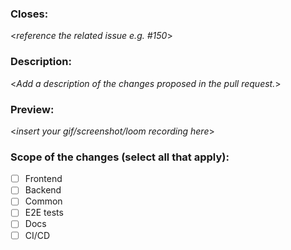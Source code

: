 ### Closes: 
<*reference the related issue e.g. #150*>

### Description:
<*Add a description of the changes proposed in the pull request.*>

### Preview:
<*insert your gif/screenshot/loom recording here*>

### Scope of the changes (select all that apply):
- [ ] Frontend  
- [ ] Backend  
- [ ] Common  
- [ ] E2E tests  
- [ ] Docs  
- [ ] CI/CD  
